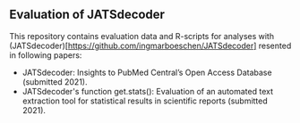 ## Evaluation of JATSdecoder
This repository contains evaluation data and R-scripts for analyses with (JATSdecoder)[https://github.com/ingmarboeschen/JATSdecoder] resented in following papers:
- JATSdecoder: Insights to PubMed Central’s Open Access Database (submitted 2021).
- JATSdecoder's function get.stats(): Evaluation of an automated text extraction tool for statistical results in scientific reports (submitted 2021).


